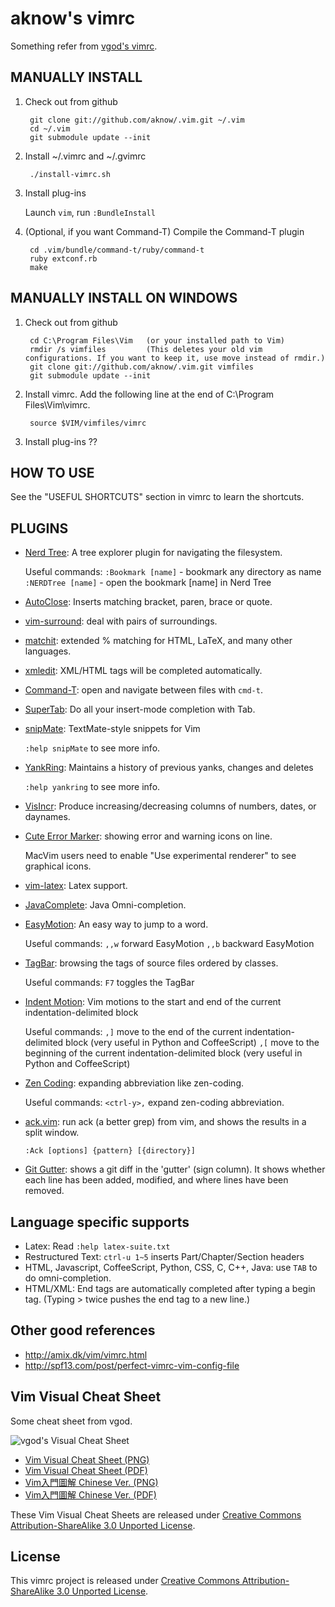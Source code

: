 aknow's vimrc
=============

Something refer from [vgod's vimrc](https://github.com/vgod/vimrc).

MANUALLY INSTALL
----------------

1. Check out from github

        git clone git://github.com/aknow/.vim.git ~/.vim
        cd ~/.vim
        git submodule update --init

2. Install ~/.vimrc and ~/.gvimrc

        ./install-vimrc.sh

3. Install plug-ins

    Launch `vim`, run `:BundleInstall`

4. (Optional, if you want Command-T) Compile the Command-T plugin

        cd .vim/bundle/command-t/ruby/command-t
        ruby extconf.rb
        make

MANUALLY INSTALL ON WINDOWS
---------------------------

1. Check out from github

        cd C:\Program Files\Vim   (or your installed path to Vim)
        rmdir /s vimfiles         (This deletes your old vim configurations. If you want to keep it, use move instead of rmdir.)
        git clone git://github.com/aknow/.vim.git vimfiles
        git submodule update --init

2. Install vimrc. Add the following line at the end of C:\Program Files\Vim\vimrc.

        source $VIM/vimfiles/vimrc

3. Install plug-ins ??

HOW TO USE
----------

See the "USEFUL SHORTCUTS" section in vimrc to learn the shortcuts.

PLUGINS
-------

* [Nerd Tree](http://www.vim.org/scripts/script.php?script_id=1658): A tree explorer plugin for navigating the filesystem.

  Useful commands:
    `:Bookmark [name]` - bookmark any directory as name
    `:NERDTree [name]` - open the bookmark [name] in Nerd Tree

* [AutoClose](http://www.vim.org/scripts/script.php?script_id=1849):  Inserts matching bracket, paren, brace or quote.

* [vim-surround](https://github.com/tpope/vim-surround/blob/master/doc/surround.txt): deal with pairs of surroundings.

* [matchit](http://www.vim.org/scripts/script.php?script_id=39): extended % matching for HTML, LaTeX, and many other languages.

* [xmledit](http://www.vim.org/scripts/script.php?script_id=301): XML/HTML tags will be completed automatically.

* [Command-T](https://github.com/wincent/Command-T): open and navigate between files with `cmd-t`.

* [SuperTab](http://www.vim.org/scripts/script.php?script_id=1643): Do all your insert-mode completion with Tab.

* [snipMate](http://www.vim.org/scripts/script.php?script_id=2540): TextMate-style snippets for Vim

  `:help snipMate` to see more info.

* [YankRing](http://www.vim.org/scripts/script.php?script_id=1234): Maintains a history of previous yanks, changes and deletes

  `:help yankring` to see more info.

* [VisIncr](http://www.vim.org/scripts/script.php?script_id=670): Produce increasing/decreasing columns of numbers, dates, or daynames.

* [Cute Error Marker](http://www.vim.org/scripts/script.php?script_id=2653): showing error and warning icons on line.

   MacVim users need to enable "Use experimental renderer" to see
   graphical icons.

* [vim-latex](http://vim-latex.sourceforge.net/): Latex support.

* [JavaComplete](http://www.vim.org/scripts/script.php?script_id=1785): Java Omni-completion.

* [EasyMotion](https://github.com/Lokaltog/vim-easymotion): An easy way to jump to a word.

  Useful commands:
    `,,w` forward EasyMotion
    `,,b` backward EasyMotion

* [TagBar](http://majutsushi.github.com/tagbar/): browsing the tags of source files ordered by classes.

  Useful commands:
    `F7` toggles the TagBar

* [Indent Motion](https://github.com/vim-scripts/indent-motion): Vim motions to the start and end of the current indentation-delimited block

  Useful commands:
    `,]` move to the end of the current indentation-delimited block (very useful in Python and CoffeeScript)
    `,[` move to the beginning of the current indentation-delimited block (very useful in Python and CoffeeScript)

* [Zen Coding](https://github.com/mattn/zencoding-vim): expanding abbreviation like zen-coding.

  Useful commands:
    `<ctrl-y>,` expand zen-coding abbreviation.

* [ack.vim](https://github.com/mileszs/ack.vim): run ack (a better grep) from vim, and shows the results in a split window.

  `:Ack [options] {pattern} [{directory}]`

* [Git Gutter](https://github.com/airblade/vim-gitgutter): shows a git diff in the 'gutter' (sign column). It shows whether each line has been added, modified, and where lines have been removed.

Language specific supports
--------------------------

* Latex: Read `:help latex-suite.txt`
* Restructured Text: `ctrl-u 1~5` inserts Part/Chapter/Section headers
* HTML, Javascript, CoffeeScript, Python, CSS, C, C++, Java: use `TAB` to do omni-completion.
* HTML/XML: End tags are automatically completed after typing a begin tag. (Typing > twice pushes the end tag to a new line.)

Other good references
---------------------

* http://amix.dk/vim/vimrc.html
* http://spf13.com/post/perfect-vimrc-vim-config-file


Vim Visual Cheat Sheet
----------------------

Some cheat sheet from vgod.

![vgod's Visual Cheat Sheet](http://people.csail.mit.edu/vgod/vim/vim-cheat-sheet-en.png "My Vim Visual Cheat Sheet")

* [Vim Visual Cheat Sheet (PNG)](http://people.csail.mit.edu/vgod/vim/vim-cheat-sheet-en.png)
* [Vim Visual Cheat Sheet (PDF)](http://people.csail.mit.edu/vgod/vim/vim-cheat-sheet-en.pdf)
* [Vim入門圖解 Chinese Ver. (PNG)](http://blog.vgod.tw/wp-content/uploads/2009/12/vim-cheat-sheet-full.png)
* [Vim入門圖解 Chinese Ver. (PDF)](http://blog.vgod.tw/wp-content/uploads/2009/12/vgod-vim-cheat-sheet-full.pdf)

These Vim Visual Cheat Sheets are released under [Creative Commons Attribution-ShareAlike 3.0 Unported License](http://creativecommons.org/licenses/by-sa/3.0/deed.en_US).


License
-------

This vimrc project is released under [Creative Commons Attribution-ShareAlike 3.0 Unported License](http://creativecommons.org/licenses/by-sa/3.0/deed.en_US).

